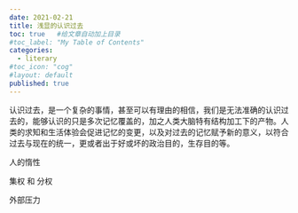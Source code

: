 ```yaml
---
date: 2021-02-21
title: 浅显的认识过去
toc: true   #给文章自动加上目录
#toc_label: "My Table of Contents"
categories:
  - literary
#toc_icon: "cog"
#layout: default
published: true
---
```




认识过去，是一个复杂的事情，甚至可以有理由的相信，我们是无法准确的认识过去的，能够认识的只是多次记忆覆盖的，加之人类大脑特有结构加工下的产物。人类的求知和生活体验会促进记忆的变更，以及对过去的记忆赋予新的意义，以符合过去与现在的统一，更或者出于好或坏的政治目的，生存目的等。

人的惰性

集权 和 分权

外部压力